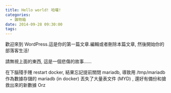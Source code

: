 ```yaml
---
title: Hello world! 哈囉!
categories:
  - 雜物箱
date: 2014-09-28 09:30:00
tags:
---
```


歡迎來到 WordPress.這是你的第一篇文章.編輯或者刪除本篇文章, 然後開始你的部落客生活!

請無視上面的東西, 這是一個悲傷的故事……

在下腦殘手賤 restart docker, 結果忘記提前關閉 mariadb, 導致用 /tmp/mariadb 作為數據存儲的 mariadb (in docker) 丟失了大量表文件 (MYD) , 還好有備份和搶救出來的新數據 Orz
